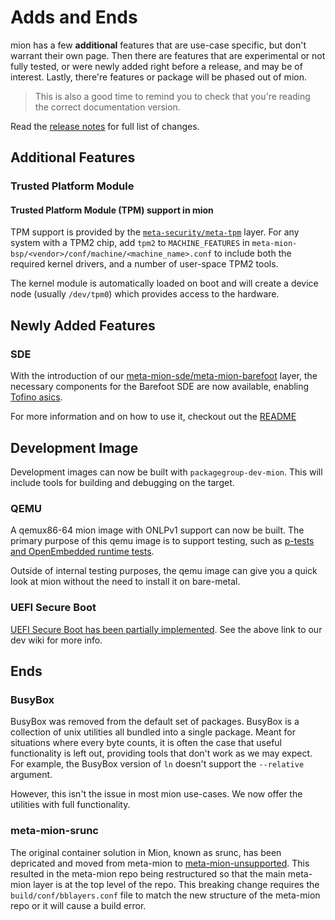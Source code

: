 # Adds and Ends

mion has a few **additional** features that are use-case specific, but don't
warrant their own page. Then there are features that are experimental or not
fully tested, or were newly added right before a release, and may be of
interest. Lastly, there're features or package will be phased out of mion.

> This is also a good time to remind you to check that you're reading the
correct documentation version.

Read the [release notes](release_notes/2021-03.md) for full list of changes.

## Additional Features

### Trusted Platform Module

#### Trusted Platform Module (TPM) support in mion

TPM support is provided by the
[`meta-security/meta-tpm`](https://git.yoctoproject.org/cgit/cgit.cgi/meta-security)
layer. For any system with a TPM2 chip, add `tpm2` to `MACHINE_FEATURES` in
`meta-mion-bsp/<vendor>/conf/machine/<machine_name>.conf` to
include both the required kernel drivers, and a number of user-space TPM2 tools.

The kernel module is automatically loaded on boot and will create a device node
(usually `/dev/tpm0`) which provides access to the hardware.

## Newly Added Features

### SDE

With the introduction of our
[meta-mion-sde/meta-mion-barefoot](https://github.com/NetworkGradeLinux/meta-mion-sde)
layer, the necessary components for the Barefoot SDE are now available, enabling
[Tofino asics](supported-switches.md).

For more information and on how to use it, checkout out the [README](https://github.com/NetworkGradeLinux/meta-mion-sde/tree/dunfell/meta-mion-barefoot)

## Development Image

Development images can now be built with `packagegroup-dev-mion`.
This will include tools for building and debugging on the target.

### QEMU

A qemux86-64 mion image with ONLPv1 support can now be built. The primary
purpose of this qemu image is to support testing, such as
[p-tests and OpenEmbedded runtime tests](https://github.com/NetworkGradeLinux/mion-docs/wiki/Test-plan).

Outside of internal testing purposes, the qemu image can give you a quick look
at mion without the need to install it on bare-metal.

### UEFI Secure Boot

[UEFI Secure Boot has been partially implemented](https://github.com/NetworkGradeLinux/mion-docs/wiki/UEFI-Secure-Boot).
See the above link to our dev wiki for more info.

## Ends

### BusyBox

BusyBox was removed from the default set of packages. BusyBox is a collection of
unix utilities all bundled into a single package. Meant for situations where
every byte counts, it is often the case that useful functionality is left out,
providing tools that don't work as we may expect. For example, the BusyBox
version of `ln` doesn't support the `--relative` argument.

However, this isn't the issue in most mion use-cases. We now offer the
utilities with full functionality.

### meta-mion-srunc

The original container solution in Mion, known as srunc, has been depricated
and moved from meta-mion to [meta-mion-unsupported](https://github.com/NetworkGradeLinux/meta-mion-unsupported). This resulted in the
meta-mion repo being restructured so that the main meta-mion layer is at the
top level of the repo. This breaking change requires the
`build/conf/bblayers.conf` file to match the new structure of the meta-mion
repo or it will cause a build error.
